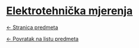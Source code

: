 # [Elektrotehnička mjerenja](https://www.github.com/studosi-fer/ELEMJE)
[<- Stranica predmeta](https://www.fer.unizg.hr/predmet/elemje)

[<- Povratak na listu predmeta](https://www.github.com/studosi/FER)